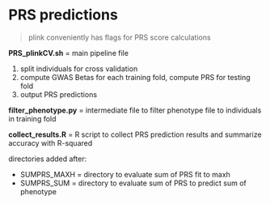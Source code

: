 # PRS predictions 

> plink conveniently has flags for PRS score calculations 

**PRS_plinkCV.sh** = main pipeline file 

1. split individuals for cross validation 
2. compute GWAS Betas for each training fold, compute PRS for testing fold 
3. output PRS predictions 

**filter_phenotype.py** = intermediate file to filter phenotype file to individuals in training fold 

**collect_results.R** = R script to collect PRS prediction results and summarize accuracy with R-squared

directories added after:

- SUMPRS_MAXH = directory to evaluate sum of PRS fit to maxh 
- SUMPRS_SUM = directory to evaluate sum of PRS to predict sum of phenotype 
